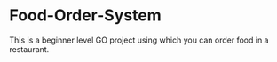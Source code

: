 # Food-Order-System
This is a beginner level GO project using which you can order food in a restaurant.
